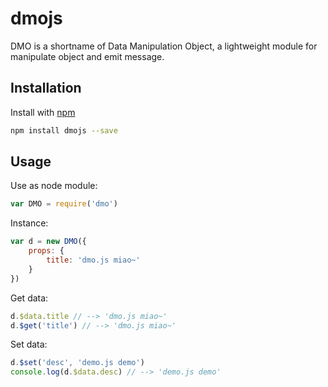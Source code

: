 # dmojs
DMO is a shortname of Data Manipulation Object, a lightweight module for manipulate object and emit message.

## Installation
Install with [npm](http://npmjs.org)

```bash
npm install dmojs --save
```

## Usage
Use as node module:

```javascript
var DMO = require('dmo')
```

Instance:
```javascript
var d = new DMO({
	props: {
		title: 'dmo.js miao~'
	}
})
```

Get data:
```js
d.$data.title // --> 'dmo.js miao~'
d.$get('title') // --> 'dmo.js miao~'
```

Set data:
```js
d.$set('desc', 'demo.js demo')
console.log(d.$data.desc) // --> 'demo.js demo'
```
